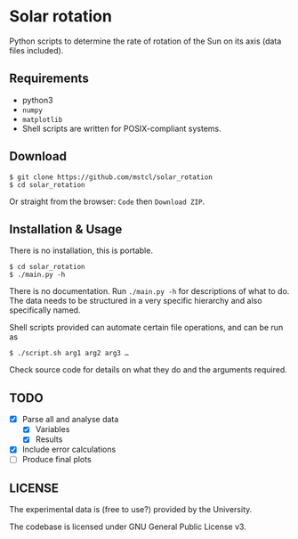 # Solar rotation

Python scripts to determine the rate of rotation of the Sun on its axis (data files included).

## Requirements

* python3
* `numpy`
* `matplotlib`
* Shell scripts are written for POSIX-compliant systems.


## Download

```
$ git clone https://github.com/mstcl/solar_rotation
$ cd solar_rotation
```

Or straight from the browser: `Code` then `Download ZIP`.

## Installation & Usage

There is no installation, this is portable.

```
$ cd solar_rotation
$ ./main.py -h
```

There is no documentation. Run `./main.py -h` for descriptions of what to do.
The data needs to be structured in a very specific hierarchy and also
specifically named.

Shell scripts provided can automate certain file operations, and can be run as

```
$ ./script.sh arg1 arg2 arg3 …
```
Check source code for details on what they do and the arguments required.

## TODO

* [x] Parse all and analyse data
  * [x] Variables
  * [x] Results
* [x] Include error calculations
* [ ] Produce final plots

## LICENSE

The experimental data is (free to use?) provided by the University.

The codebase is licensed under GNU General Public License v3.
